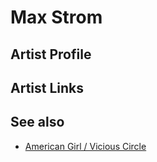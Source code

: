 # Max Strom

## Artist Profile



## Artist Links



## See also

- [American Girl / Vicious Circle](Max_Strom-American_Girl_-_Vicious_Circle.md)
